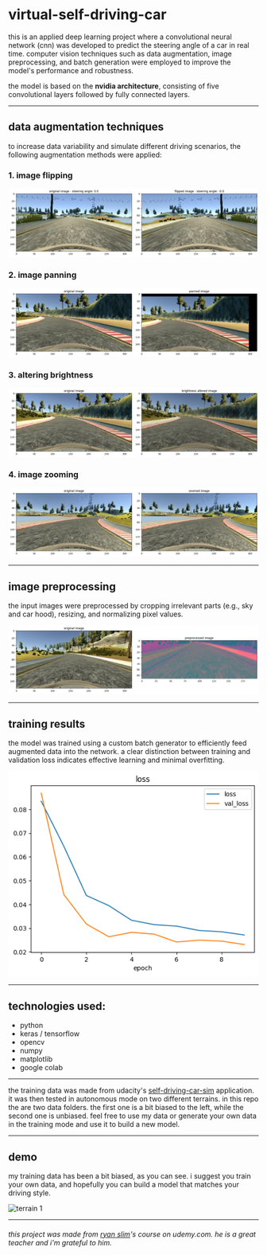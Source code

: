 # virtual-self-driving-car

this is an applied deep learning project where a convolutional neural network (cnn) was developed to predict the steering angle of a car in real time. computer vision techniques such as data augmentation, image preprocessing, and batch generation were employed to improve the model's performance and robustness.  

the model is based on the **nvidia architecture**, consisting of five convolutional layers followed by fully connected layers.

---

## data augmentation techniques

to increase data variability and simulate different driving scenarios, the following augmentation methods were applied:

### 1. image flipping   
![flipped image](images/flipped-image.png)

### 2. image panning   
![panned image](images/panned-image.png)

### 3. altering brightness  
![brightness altered image](images/brightness-altered-image.png)

### 4. image zooming   
![zoomed image](images/zoomed-image.png)

---

## image preprocessing

the input images were preprocessed by cropping irrelevant parts (e.g., sky and car hood), resizing, and normalizing pixel values.

![preprocessed image](images/preprocessed-image.png)

---

## training results

the model was trained using a custom batch generator to efficiently feed augmented data into the network. a clear distinction between training and validation loss indicates effective learning and minimal overfitting.

![training and validation loss](images/loss.png)

---

## technologies used:

- python
- keras / tensorflow
- opencv
- numpy
- matplotlib
- google colab

---

the training data was made from udacity's [self-driving-car-sim](https://github.com/udacity/self-driving-car-sim.git) application. it was then tested in autonomous mode on two different terrains. in this repo the are two data folders. the first one is a bit biased to the left, while the second one is unbiased. feel free to use my data or generate your own data in the training mode and use it to build a new model.

---

## demo

my training data has been a bit biased, as you can see. i suggest you train your own data, and hopefully you can build a model that matches your driving style.

![terrain 1](images/terrain-1-sim.GIF)

---

###### this project was made from [ryan slim](https://www.udemy.com/user/rayan-slim/?srsltid=AfmBOopriGroXdgGx4ImwTj76Uzn7D2e1hcXKrtyBZDLs9kSn025rAjr)'s course on udemy.com. he is a great teacher and i'm grateful to him.
